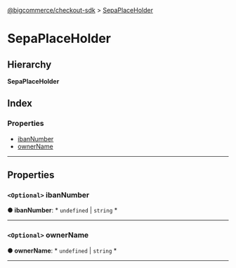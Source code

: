 [@bigcommerce/checkout-sdk](../README.md) > [SepaPlaceHolder](../interfaces/sepaplaceholder.md)

# SepaPlaceHolder

## Hierarchy

**SepaPlaceHolder**

## Index

### Properties

* [ibanNumber](sepaplaceholder.md#ibannumber)
* [ownerName](sepaplaceholder.md#ownername)

---

## Properties

<a id="ibannumber"></a>

### `<Optional>` ibanNumber

**● ibanNumber**: * `undefined` &#124; `string`
*

___
<a id="ownername"></a>

### `<Optional>` ownerName

**● ownerName**: * `undefined` &#124; `string`
*

___

